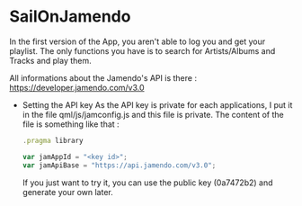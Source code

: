 # SailOnJamendo

In the first version of the App, you aren't able to log you and get your playlist. The only functions you have is to search for Artists/Albums and Tracks and play them.

All informations about the Jamendo's API is there : https://developer.jamendo.com/v3.0

* Setting the API key
    As the API key is private for each applications, I put it in the file qml/js/jamconfig.js and this file is private. The content of the file is something like that :

    ```javascript
    .pragma library

    var jamAppId = "<key id>";
    var jamApiBase = "https://api.jamendo.com/v3.0";
    ```
    If you just want to try it, you can use the public key (0a7472b2) and generate your own later.

